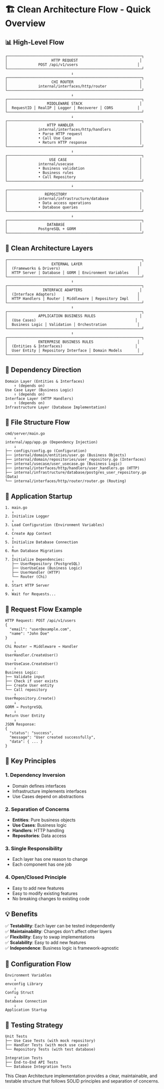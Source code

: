# 🏗️ Clean Architecture Flow - Quick Overview

## 📊 High-Level Flow

```
┌─────────────────────────────────────────────────────────────┐
│                    HTTP REQUEST                            │
│              POST /api/v1/users                           │
└─────────────────────────────────────────────────────────────┘
                              ↓
┌─────────────────────────────────────────────────────────────┐
│                    CHI ROUTER                              │
│              internal/interfaces/http/router               │
└─────────────────────────────────────────────────────────────┘
                              ↓
┌─────────────────────────────────────────────────────────────┐
│                  MIDDLEWARE STACK                          │
│  RequestID │ RealIP │ Logger │ Recoverer │ CORS           │
└─────────────────────────────────────────────────────────────┘
                              ↓
┌─────────────────────────────────────────────────────────────┐
│                  HTTP HANDLER                              │
│              internal/interfaces/http/handlers             │
│              • Parse HTTP request                          │
│              • Call Use Case                               │
│              • Return HTTP response                        │
└─────────────────────────────────────────────────────────────┘
                              ↓
┌─────────────────────────────────────────────────────────────┐
│                   USE CASE                                 │
│              internal/usecase                              │
│              • Business validation                         │
│              • Business rules                              │
│              • Call Repository                             │
└─────────────────────────────────────────────────────────────┘
                              ↓
┌─────────────────────────────────────────────────────────────┐
│                 REPOSITORY                                 │
│              internal/infrastructure/database              │
│              • Data access operations                      │
│              • Database queries                            │
└─────────────────────────────────────────────────────────────┘
                              ↓
┌─────────────────────────────────────────────────────────────┐
│                  DATABASE                                  │
│              PostgreSQL + GORM                             │
└─────────────────────────────────────────────────────────────┘
```

## 🎯 Clean Architecture Layers

```
┌─────────────────────────────────────────────────────────────┐
│                    EXTERNAL LAYER                          │
│  (Frameworks & Drivers)                                   │
│  HTTP Server │ Database │ GORM │ Environment Variables    │
└─────────────────────────────────────────────────────────────┘
                              ↑
┌─────────────────────────────────────────────────────────────┐
│                INTERFACE ADAPTERS                          │
│  (Interface Adapters)                                     │
│  HTTP Handlers │ Router │ Middleware │ Repository Impl    │
└─────────────────────────────────────────────────────────────┘
                              ↑
┌─────────────────────────────────────────────────────────────┐
│              APPLICATION BUSINESS RULES                    │
│  (Use Cases)                                             │
│  Business Logic │ Validation │ Orchestration              │
└─────────────────────────────────────────────────────────────┘
                              ↑
┌─────────────────────────────────────────────────────────────┐
│              ENTERPRISE BUSINESS RULES                    │
│  (Entities & Interfaces)                                 │
│  User Entity │ Repository Interface │ Domain Models       │
└─────────────────────────────────────────────────────────────┘
```

## 🔄 Dependency Direction

```
Domain Layer (Entities & Interfaces)
    ↑ (depends on)
Use Case Layer (Business Logic)
    ↑ (depends on)
Interface Layer (HTTP Handlers)
    ↑ (depends on)
Infrastructure Layer (Database Implementation)
```

## 📁 File Structure Flow

```
cmd/server/main.go
    ↓
internal/app/app.go (Dependency Injection)
    ↓
├── configs/config.go (Configuration)
├── internal/domain/entities/user.go (Business Objects)
├── internal/domain/repositories/user_repository.go (Interfaces)
├── internal/usecase/user_usecase.go (Business Logic)
├── internal/interfaces/http/handlers/user_handlers.go (HTTP)
├── internal/infrastructure/database/postgres_user_repository.go (Data)
└── internal/interfaces/http/router/router.go (Routing)
```

## 🚀 Application Startup

```
1. main.go
   ↓
2. Initialize Logger
   ↓
3. Load Configuration (Environment Variables)
   ↓
4. Create App Context
   ↓
5. Initialize Database Connection
   ↓
6. Run Database Migrations
   ↓
7. Initialize Dependencies:
   ├── UserRepository (PostgreSQL)
   ├── UserUseCase (Business Logic)
   ├── UserHandler (HTTP)
   └── Router (Chi)
   ↓
8. Start HTTP Server
   ↓
9. Wait for Requests...
```

## 📡 Request Flow Example

```
HTTP Request: POST /api/v1/users
{
  "email": "user@example.com",
  "name": "John Doe"
}
    ↓
Chi Router → Middleware → Handler
    ↓
UserHandler.CreateUser()
    ↓
UserUseCase.CreateUser()
    ↓
Business Logic:
├── Validate input
├── Check if user exists
├── Create User entity
└── Call repository
    ↓
UserRepository.Create()
    ↓
GORM → PostgreSQL
    ↓
Return User Entity
    ↓
JSON Response:
{
  "status": "success",
  "message": "User created successfully",
  "data": { ... }
}
```

## 🎯 Key Principles

### 1. **Dependency Inversion**
- Domain defines interfaces
- Infrastructure implements interfaces
- Use Cases depend on abstractions

### 2. **Separation of Concerns**
- **Entities**: Pure business objects
- **Use Cases**: Business logic
- **Handlers**: HTTP handling
- **Repositories**: Data access

### 3. **Single Responsibility**
- Each layer has one reason to change
- Each component has one job

### 4. **Open/Closed Principle**
- Easy to add new features
- Easy to modify existing features
- No breaking changes to existing code

## 💡 Benefits

✅ **Testability**: Each layer can be tested independently  
✅ **Maintainability**: Changes don't affect other layers  
✅ **Flexibility**: Easy to swap implementations  
✅ **Scalability**: Easy to add new features  
✅ **Independence**: Business logic is framework-agnostic  

## 🔧 Configuration Flow

```
Environment Variables
    ↓
envconfig Library
    ↓
Config Struct
    ↓
Database Connection
    ↓
Application Startup
```

## 🧪 Testing Strategy

```
Unit Tests
├── Use Case Tests (with mock repository)
├── Handler Tests (with mock use case)
└── Repository Tests (with test database)

Integration Tests
├── End-to-End API Tests
└── Database Integration Tests
```

This Clean Architecture implementation provides a clear, maintainable, and testable structure that follows SOLID principles and separation of concerns. 